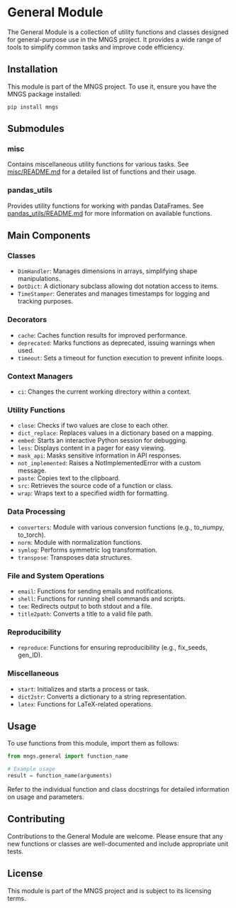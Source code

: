 # General Module

The General Module is a collection of utility functions and classes designed for general-purpose use in the MNGS project. It provides a wide range of tools to simplify common tasks and improve code efficiency.

## Installation

This module is part of the MNGS project. To use it, ensure you have the MNGS package installed:

```
pip install mngs
```

## Submodules

### misc
Contains miscellaneous utility functions for various tasks. See [misc/README.md](misc/README.md) for a detailed list of functions and their usage.

### pandas_utils
Provides utility functions for working with pandas DataFrames. See [pandas_utils/README.md](pandas_utils/README.md) for more information on available functions.

## Main Components

### Classes
- `DimHandler`: Manages dimensions in arrays, simplifying shape manipulations.
- `DotDict`: A dictionary subclass allowing dot notation access to items.
- `TimeStamper`: Generates and manages timestamps for logging and tracking purposes.

### Decorators
- `cache`: Caches function results for improved performance.
- `deprecated`: Marks functions as deprecated, issuing warnings when used.
- `timeout`: Sets a timeout for function execution to prevent infinite loops.

### Context Managers
- `ci`: Changes the current working directory within a context.

### Utility Functions
- `close`: Checks if two values are close to each other.
- `dict_replace`: Replaces values in a dictionary based on a mapping.
- `embed`: Starts an interactive Python session for debugging.
- `less`: Displays content in a pager for easy viewing.
- `mask_api`: Masks sensitive information in API responses.
- `not_implemented`: Raises a NotImplementedError with a custom message.
- `paste`: Copies text to the clipboard.
- `src`: Retrieves the source code of a function or class.
- `wrap`: Wraps text to a specified width for formatting.

### Data Processing
- `converters`: Module with various conversion functions (e.g., to_numpy, to_torch).
- `norm`: Module with normalization functions.
- `symlog`: Performs symmetric log transformation.
- `transpose`: Transposes data structures.

### File and System Operations
- `email`: Functions for sending emails and notifications.
- `shell`: Functions for running shell commands and scripts.
- `tee`: Redirects output to both stdout and a file.
- `title2path`: Converts a title to a valid file path.

### Reproducibility
- `reproduce`: Functions for ensuring reproducibility (e.g., fix_seeds, gen_ID).

### Miscellaneous
- `start`: Initializes and starts a process or task.
- `dict2str`: Converts a dictionary to a string representation.
- `latex`: Functions for LaTeX-related operations.

## Usage

To use functions from this module, import them as follows:

```python
from mngs.general import function_name

# Example usage
result = function_name(arguments)
```

Refer to the individual function and class docstrings for detailed information on usage and parameters.

## Contributing

Contributions to the General Module are welcome. Please ensure that any new functions or classes are well-documented and include appropriate unit tests.

## License

This module is part of the MNGS project and is subject to its licensing terms.

